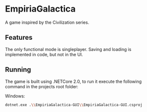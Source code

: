 # EmpiriaGalactica

A game inspired by the Civilization series.

## Features

The only functional mode is singleplayer. Saving and loading is implemented in code, but not in the UI.

## Running

The game is built using .NETCore 2.0, to run it execute the following command in the projects root folder:

Windows:

```bash
dotnet.exe .\\EmpiriaGalactica-GUI\\EmpiriaGalactica-GUI.csproj
```
